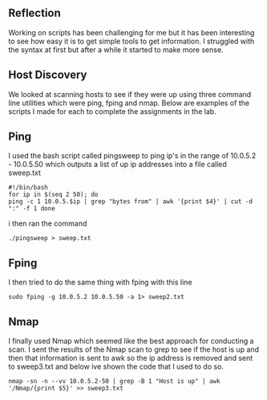 ## Reflection 

Working on scripts has been challenging for me but it has been interesting to see how easy it is to get simple tools to get information. I struggled with the syntax at first but after a while it started to make more sense.

## Host Discovery

We looked at scanning hosts to see if they were up using three command line utilities which were ping, fping and nmap. Below are examples of the scripts I made for each to complete the assignments in the lab.

## Ping

I used the bash script called pingsweep to ping ip's in the range of 10.0.5.2 - 10.0.5.50 which outputs a list of up ip addresses into a file called sweep.txt

```#!/bin/bash
#!/bin/bash
for ip in $(seq 2 50); do
ping -c 1 10.0.5.$ip | grep "bytes from" | awk '{print $4}' | cut -d ":" -f 1 done
```

i then ran the command

`./pingsweep > sweep.txt`

## Fping 

I then tried to do the same thing with fping with this line

`sudo fping -g 10.0.5.2 10.0.5.50 -a 1> sweep2.txt`

## Nmap

I finally used Nmap which seemed like the best approach for conducting a scan. I sent the results of the Nmap scan to grep to see if the host is up and then that information is sent to awk so the ip address is removed and sent to sweep3.txt and below ive shown the code that I used to do so.

`nmap -sn -n --vv 10.0.5.2-50 | grep -B 1 "Host is up" | awk '/Nmap/{print $5}' >> sweep3.txt`





